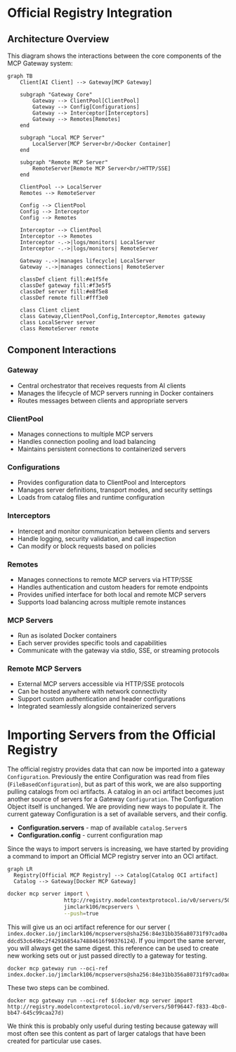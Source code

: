 # Official Registry Integration

## Architecture Overview

This diagram shows the interactions between the core components of the MCP Gateway system:

```mermaid
graph TB
    Client[AI Client] --> Gateway[MCP Gateway]
    
    subgraph "Gateway Core"
        Gateway --> ClientPool[ClientPool]
        Gateway --> Config[Configurations]
        Gateway --> Interceptor[Interceptors]
        Gateway --> Remotes[Remotes]
    end
    
    subgraph "Local MCP Server"
        LocalServer[MCP Server<br/>Docker Container]
    end
    
    subgraph "Remote MCP Server"
        RemoteServer[Remote MCP Server<br/>HTTP/SSE]
    end
    
    ClientPool --> LocalServer
    Remotes --> RemoteServer
    
    Config --> ClientPool
    Config --> Interceptor
    Config --> Remotes
    
    Interceptor --> ClientPool
    Interceptor --> Remotes
    Interceptor -.->|logs/monitors| LocalServer
    Interceptor -.->|logs/monitors| RemoteServer
    
    Gateway -.->|manages lifecycle| LocalServer
    Gateway -.->|manages connections| RemoteServer
    
    classDef client fill:#e1f5fe
    classDef gateway fill:#f3e5f5
    classDef server fill:#e8f5e8
    classDef remote fill:#fff3e0
    
    class Client client
    class Gateway,ClientPool,Config,Interceptor,Remotes gateway
    class LocalServer server
    class RemoteServer remote
```

## Component Interactions

### Gateway
- Central orchestrator that receives requests from AI clients
- Manages the lifecycle of MCP servers running in Docker containers
- Routes messages between clients and appropriate servers

### ClientPool
- Manages connections to multiple MCP servers
- Handles connection pooling and load balancing
- Maintains persistent connections to containerized servers

### Configurations
- Provides configuration data to ClientPool and Interceptors
- Manages server definitions, transport modes, and security settings
- Loads from catalog files and runtime configuration

### Interceptors
- Intercept and monitor communication between clients and servers
- Handle logging, security validation, and call inspection
- Can modify or block requests based on policies

### Remotes
- Manages connections to remote MCP servers via HTTP/SSE
- Handles authentication and custom headers for remote endpoints
- Provides unified interface for both local and remote MCP servers
- Supports load balancing across multiple remote instances

### MCP Servers
- Run as isolated Docker containers
- Each server provides specific tools and capabilities
- Communicate with the gateway via stdio, SSE, or streaming protocols

### Remote MCP Servers
- External MCP servers accessible via HTTP/SSE protocols
- Can be hosted anywhere with network connectivity
- Support custom authentication and header configurations
- Integrated seamlessly alongside containerized servers

# Importing Servers from the Official Registry

The official registry provides data that can now be imported into a gateway `Configuration`. Previously the entire Configuration was read from files (`FileBasedConfiguration`), but as part of this work, we are also supporting pulling catalogs from oci artifacts. A catalog in an oci artifact becomes just another source of servers for a Gateway `Configuration`. The Configuration Object itself is unchanged. We are providing new ways to populate it. The current gateway Configuration is a set of available servers, and their config.

* **Configuration.servers** - map of available `catalog.Server`s
* **Configuration.config** - current configuration map

Since the ways to import servers is increasing, we have started by providing a command to import an Official MCP registry server into an OCI artifact.

```mermaid
graph LR
  Registry[Official MCP Registry] --> Catalog[Catalog OCI artifact]
  Catalog --> Gateway[Docker MCP Gateway]
```

```bash
docker mcp server import \
                  http://registry.modelcontextprotocol.io/v0/servers/50f96447-f833-4bc0-bb47-645c99caa27d \
                  jimclark106/mcpservers \
                  --push=true
```

This will give us an oci artifact reference for our server ( `index.docker.io/jimclark106/mcpservers@sha256:84e31bb356a80731f97cad0addcd53c649bc2f42916854a74884616f90376124`). If you import the same server, you will always get the same digest. this reference can be used to create new working sets out or just passed directly to a gateway for testing.

```
docker mcp gateway run --oci-ref index.docker.io/jimclark106/mcpservers@sha256:84e31bb356a80731f97cad0addcd53c649bc2f42916854a74884616f90376124
```

These two steps can be combined.

```
docker mcp gateway run --oci-ref $(docker mcp server import http://registry.modelcontextprotocol.io/v0/servers/50f96447-f833-4bc0-bb47-645c99caa27d)
```

We think this is probably only useful during testing because gateway will most often see this content as part of larger catalogs that have been created for particular use cases.
